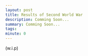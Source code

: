 ```yaml
---
layout: post
title: Results of Second World War
description: Comming Soon...
summary: Comming Soon...
tags: 
minute: 0
---
```


(w.i.p)